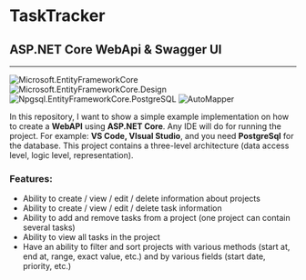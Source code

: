 # TaskTracker
## ASP.NET Core WebApi & Swagger UI
___
![Microsoft.EntityFrameworkCore](https://img.shields.io/nuget/v/Microsoft.EntityFrameworkCore?label=Microsoft.EntityFrameworkCore)
![Microsoft.EntityFrameworkCore.Design](https://img.shields.io/nuget/v/Microsoft.EntityFrameworkCore.Design?label=Microsoft.EntityFrameworkCore.Design)
![Npgsql.EntityFrameworkCore.PostgreSQL](https://img.shields.io/nuget/v/Npgsql.EntityFrameworkCore.PostgreSQL?label=Npgsql.EntityFrameworkCore.PostgreSQL)
![AutoMapper](https://img.shields.io/nuget/v/AutoMapper?label=AutoMapper)

In this repository, I want to show a simple example implementation on how to create a **WebAPI** using **ASP.NET Core**.
Any IDE will do for running the project. For example: **VS Code, VIsual Studio**, and you need **PostgreSql** for the database.
This project contains a three-level architecture (data access level, logic level, representation).

### Features:
<ul>
<li>Ability to create / view / edit / delete information about projects</li>
<li>Ability to create / view / edit / delete task information</li>

<li>Ability to add and remove tasks from a project (one project can contain several tasks)</li>
<li>Ability to view all tasks in the project</li>
<li>Have an ability to filter and sort projects with various methods (start at, end at, range, exact value, etc.) and by various fields (start date, priority, etc.)</li>
</ul>
